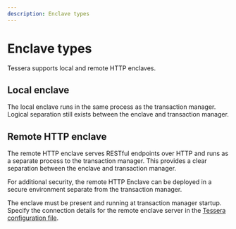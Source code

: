 ```yaml
---
description: Enclave types
---
```


# Enclave types

Tessera supports local and remote HTTP enclaves.

## Local enclave

The local enclave runs in the same process as the transaction manager. Logical separation still
exists between the enclave and transaction manager.

## Remote HTTP enclave

The remote HTTP enclave serves RESTful endpoints over HTTP and runs as a separate process to the
transaction manager. This provides a clear separation between the enclave and transaction manager.

For additional security, the remote HTTP Enclave can be deployed in a secure environment separate
from the transaction manager.

The enclave must be present and running at transaction manager startup. Specify the connection
details for the remote enclave server in the [Tessera configuration file](../Reference/SampleConfiguration.md#enclave).
